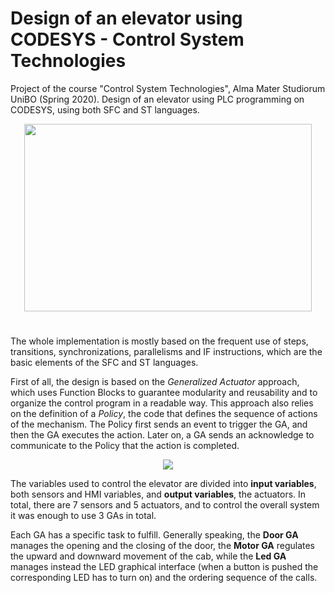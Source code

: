 # Design of an elevator using CODESYS - Control System Technologies

Project of the course "Control System Technologies", Alma Mater Studiorum UniBO (Spring 2020). Design of an elevator using PLC programming on CODESYS, using both SFC and ST languages.

<p align="center">
  <img width="460" height="300" src="https://user-images.githubusercontent.com/64502909/140430440-6710bbed-7c59-4eb3-8a2b-84fc8c641798.png">
</p>

#

The whole implementation is mostly based on the frequent use of steps, transitions, synchronizations, parallelisms and IF instructions, which are the basic elements of the SFC and ST languages.

First of all, the design is based on the *Generalized Actuator* approach, which uses Function Blocks to guarantee modularity and reusability and to organize the control program in a readable way. This approach also relies on the definition of a *Policy*, the code that defines the sequence of actions of the mechanism. The Policy first sends an event to trigger the GA, and then the GA executes the action. Later on, a GA sends an acknowledge to communicate to the Policy that the action is completed.

<p align="center">
  <img src="https://user-images.githubusercontent.com/64502909/140430707-76bb5acc-cbcb-4b72-b0fe-fe60c7aadb39.JPG">
</p>

The variables used to control the elevator are divided into **input variables**, both sensors and HMI variables, and **output variables**, the actuators. In total, there are 7 sensors and 5 actuators, and to control the overall system it was enough to use 3 GAs in total.

Each GA has a specific task to fulfill. Generally speaking, the **Door GA** manages the opening and the closing of the door, the **Motor GA** regulates the upward and downward movement of the cab, while the **Led GA** manages instead the LED graphical interface (when a button is pushed the corresponding LED has to turn on) and the ordering sequence of the calls.
